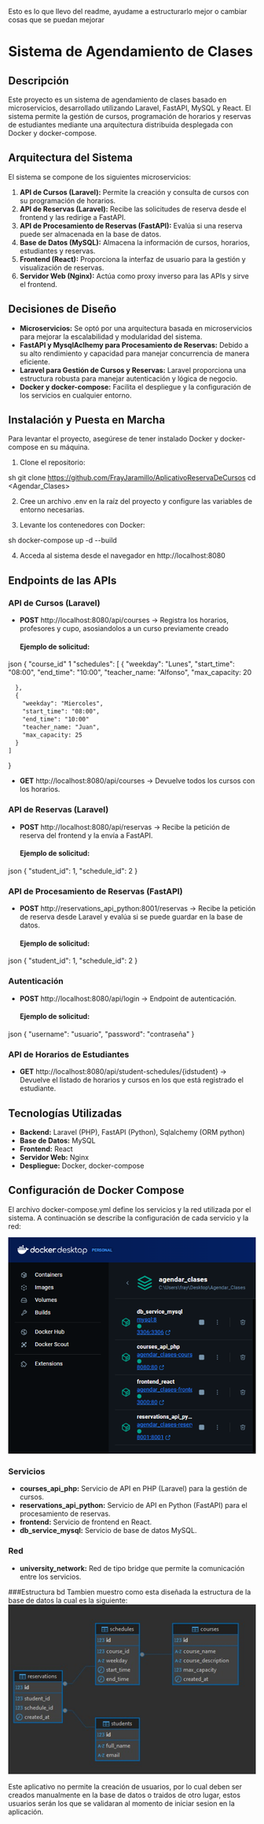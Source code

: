 Esto es lo que llevo del readme, ayudame a estructurarlo mejor o cambiar cosas que se puedan mejorar
# Sistema de Agendamiento de Clases

## Descripción
Este proyecto es un sistema de agendamiento de clases basado en microservicios, desarrollado utilizando Laravel, FastAPI, MySQL y React. El sistema permite la gestión de cursos, programación de horarios y reservas de estudiantes mediante una arquitectura distribuida desplegada con Docker y docker-compose.

## Arquitectura del Sistema
El sistema se compone de los siguientes microservicios:

1. **API de Cursos (Laravel):** Permite la creación y consulta de cursos con su programación de horarios.
2. **API de Reservas (Laravel):** Recibe las solicitudes de reserva desde el frontend y las redirige a FastAPI.
3. **API de Procesamiento de Reservas (FastAPI):** Evalúa si una reserva puede ser almacenada en la base de datos.
4. **Base de Datos (MySQL):** Almacena la información de cursos, horarios, estudiantes y reservas.
5. **Frontend (React):** Proporciona la interfaz de usuario para la gestión y visualización de reservas.
6. **Servidor Web (Nginx):** Actúa como proxy inverso para las APIs y sirve el frontend.

## Decisiones de Diseño
- **Microservicios:** Se optó por una arquitectura basada en microservicios para mejorar la escalabilidad y modularidad del sistema.
- **FastAPI y MysqlAclhemy para Procesamiento de Reservas:** Debido a su alto rendimiento y capacidad para manejar concurrencia de manera eficiente.
- **Laravel para Gestión de Cursos y Reservas:** Laravel proporciona una estructura robusta para manejar autenticación y lógica de negocio.
- **Docker y docker-compose:** Facilita el despliegue y la configuración de los servicios en cualquier entorno.

## Instalación y Puesta en Marcha
Para levantar el proyecto, asegúrese de tener instalado Docker y docker-compose en su máquina.

1. Clone el repositorio:
   
sh
   git clone <https://github.com/FrayJaramillo/AplicativoReservaDeCursos>
   cd <Agendar_Clases>


2. Cree un archivo .env en la raíz del proyecto y configure las variables de entorno necesarias.

3. Levante los contenedores con Docker:
   
sh
   docker-compose up -d --build


4. Acceda al sistema desde el navegador en http://localhost:8080

## Endpoints de las APIs

### API de Cursos (Laravel)
- **POST** http://localhost:8080/api/courses → Registra los horarios, profesores y cupo, asosiandolos a un curso previamente creado
  #### Ejemplo de solicitud:
  
json
  {
    "course_id" 1
    "schedules": [
      {
        "weekday": "Lunes",
        "start_time": "08:00",
        "end_time": "10:00",
        "teacher_name: "Alfonso",
        "max_capacity: 20

      },
      {
        "weekday": "Miercoles",
        "start_time": "08:00",
        "end_time": "10:00"
        "teacher_name: "Juan",
        "max_capacity: 25
      }
    ]
  }


- **GET** http://localhost:8080/api/courses → Devuelve todos los cursos con los horarios.

### API de Reservas (Laravel)
- **POST** http://localhost:8080/api/reservas → Recibe la petición de reserva del frontend y la envía a FastAPI.
  #### Ejemplo de solicitud:
  
json
  {
    "student_id": 1,
    "schedule_id": 2
  }


### API de Procesamiento de Reservas (FastAPI)
- **POST** http://reservations_api_python:8001/reservas → Recibe la petición de reserva desde Laravel y evalúa si se puede guardar en la base de datos.
  #### Ejemplo de solicitud:
  
json
  {
    "student_id": 1,
    "schedule_id": 2
  }


### Autenticación
- **POST** http://localhost:8080/api/login → Endpoint de autenticación.
  #### Ejemplo de solicitud:
  
json
  {
    "username": "usuario",
    "password": "contraseña"
  }


### API de Horarios de Estudiantes
- **GET** http://localhost:8080/api/student-schedules/{idstudent} → Devuelve el listado de horarios y cursos en los que está registrado el estudiante.

## Tecnologías Utilizadas
- **Backend:** Laravel (PHP), FastAPI (Python), Sqlalchemy (ORM python)
- **Base de Datos:** MySQL
- **Frontend:** React
- **Servidor Web:** Nginx
- **Despliegue:** Docker, docker-compose

## Configuración de Docker Compose
El archivo docker-compose.yml define los servicios y la red utilizada por el sistema. A continuación se describe la configuración de cada servicio y la red:

![alt text](/Readme.images/Microservicios.png)

### Servicios
- **courses_api_php:** Servicio de API en PHP (Laravel) para la gestión de cursos.
- **reservations_api_python:** Servicio de API en Python (FastAPI) para el procesamiento de reservas.
- **frontend:** Servicio de frontend en React.
- **db_service_mysql:** Servicio de base de datos MySQL.

### Red
- **university_network:** Red de tipo bridge que permite la comunicación entre los servicios.


###Estructura bd
Tambien muestro como esta diseñada la estructura de la base de datos la cual es la siguiente:
![alt text](/Readme.images/EstructuraBD.png)

Este aplicativo no permite la creación de usuarios, por lo cual deben ser creados manualmente en la base de datos o traidos de otro lugar, estos usuarios serán los que se validaran al momento de iniciar sesion en la aplicación.